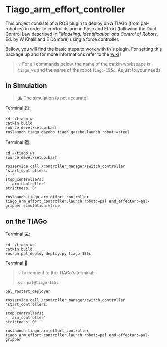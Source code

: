 # Tiago_arm_effort_controller

This project consists of a ROS plugin to deploy on a TIAGo (from pal-robotics) in order to control its arm in Pose and Effort (following the Dual Control Law described in "*Modeling, Identification and Control of Robots*,  Ed. by W Khalil and E Dombre) using a force controller.

Bellow, you will find the basic steps to work with this plugin. For setting this package up and for more informations refer to the [wiki](https://github.com/aip-primeca-occitanie/tiago_arm_effort_controller/wiki) !

> :bulb: For all commands below, the name of the catkin workspace is `tiago_ws` and the name of the robot `tiago-155c`. Adjust to your needs.

## in Simulation

> :warning: The simulation is not accurate !

Terminal :one::
```
cd ~/tiago_ws
catkin build
source devel/setup.bash
roslaunch tiago_gazebo tiago_gazebo.launch robot:=steel
```

Terminal :two::
```
cd ~/tiago_ws
source devel/setup.bash
```
```
rosservice call /controller_manager/switch_controller "start_controllers:
- ''
stop_controllers:
- 'arm_controller'
strictness: 0" 
```
```
roslaunch tiago_arm_effort_controller tiago_arm_effort_controller.launch robot:=pal end_effector:=pal-gripper simulation:=true
```

## on the TIAGo

Terminal :computer::
```
cd ~/tiago_ws
catkin build
rosrun pal_deploy deploy.py tiago-155c
```
Terminal :robot::

> :bulb: to connect to the TIAGo's terminal:
> ```
> ssh pal@tiago-155c
> ```

```
pal_restart_deployer
```
```
rosservice call /controller_manager/switch_controller "start_controllers:
- ''
stop_controllers:
- 'arm_controller'
strictness: 0" 
```
```
roslaunch tiago_arm_effort_controller tiago_arm_effort_controller.launch robot:=pal end_effector:=pal-gripper
```
